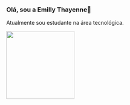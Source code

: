 ### Olá, sou a Emilly Thayenne🤍
<div align="left">
  <p>Atualmente sou estudante na área tecnológica.</p>
  <a href="https://github.com/emhyyato">
  <img height="180em" src="https://github-readme-stats.vercel.app/api?username=emhyyato&show_icons=true&theme=midnight-purple&include_all_commits=true&count_private=true"/>
<div>  
  
